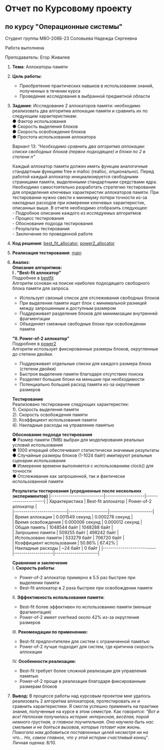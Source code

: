 # Отчет по Курсовому проекту  
## по курсу "Операционные системы"

Студент группы М8О-208Б-23 Соловьева Надежда Сергеевна

Работа выполнена 

Преподаватель: Егор Живалев

1. **Тема**: Аллокаторы памяти      
2. **Цель работы**:  
    - Приобретение практических навыков в использовании знаний, полученных в течении курса  
    - Проведение исследования в выбранной предметной области       
   
3. **Задание**:  Исследование 2 аллокаторов памяти: необходимо реализовать два алгоритма аллокации памяти и сравнить их по следующим характеристикам:  
    ● Фактор использования  
    ● Скорость выделения блоков  
    ● Скорость освобождения блоков  
    ● Простота использования аллокатора  
  
    Вариант 13: *"Необходимо сравнить два алгоритма аллокации: списки свободных блоков (первое подходящее) и блоки по 2 в степени n"*   
  
    Каждый аллокатор памяти должен иметь функции аналогичные стандартным функциям free и  malloc (realloc, опционально).  Перед работой каждый аллокатор инициализируется свободными страницами памяти, выделенными стандартными средствами ядра. Необходимо самостоятельно разработать стратегию тестирования для определения ключевых характеристик аллокаторов памяти. При тестировании нужно свести к минимуму потери точности из-за накладных расходов при измерении ключевых характеристик, описанных выше.
    В отчете необходимо отобразить следующее:  
        - Подробное описание каждого из исследуемых алгоритмов  
        - Процесс тестирования  
        - Обоснование подхода тестирования  
        - Результаты тестирования  
        - Заключение по проведенной работе  

4. **Код решения**: [best_fit_allocator](src/best_fit_allocator.c), [power2_allocator](src/power2_allocator.c)  
5. **Реализация тестирования**: [main](src/main.c)  
6. **Анализ:**  
    **Описание алгоритмов:**  
    **I . "Best-fit аллокатор"**  
    Подробнее в [bestfit](bestfit.md)  
Алгоритм основан на поиске наиболее подходящего свободного блока памяти для запроса. 
    - Использует связный список для отслеживания свободных блоков  
    - При выделении памяти ищет блок с минимальной разницей между запрошенным и доступным размером  
    - Поддерживает разделение блоков для минимизации внутренней фрагментации  
    - Объединяет смежные свободные блоки при освобождении памяти  

    **"II. Power-of-2 аллокатор"**  
    Подробнее в [power2](power2.md)  
Алгоритм использует фиксированные размеры блоков, округленные до степени двойки.
    - Поддерживает отдельные списки для каждого размера блока (степени двойки)  
    - Быстрое выделение памяти благодаря отсутствию поиска  
    - Разделяет большие блоки на меньшие при необходимости  
    - Потенциально больший расход памяти из-за округления размеров  
    
    **Тестирование**  
Реализовано тестирование следующих характеристик:  
    1). Скорость выделения памяти  
    2). Скорость освобождения памяти  
    3). Коэффициент использования памяти  
    4). Накладные расходы на управление памятью  

    **Обоснование подхода тестирования**  
        ● Размер памяти (1MB) выбран для моделирования реальных условий использования    
        ● 1000 итераций обеспечивают статистически значимые результаты    
        ● Случайные размеры блоков (1-1024 байт) имитируют реальные сценарии   использования    
        ● Измерение времени выполняется с использованием clock() для точности    
        ● Отслеживание как запрошенной, так и фактически использованной памяти    

    **Результаты тестирования (усредненные после нескольких экспериментов)**
    |---------------------------|--------------------|----------------------|
    | Характеристика            | Best-fit аллокатор | Power-of-2 аллокатор |  
    |---------------------------|--------------------|----------------------|  
    | Время аллокации           | 0.001549 секунд    | 0.000278 секунд      |  
    | Время освобождения        | 0.000006 секунд    | 0.000012 секунд      |  
    | Общая память              | 1048544 байт       | 1048288 байт         |  
    | Запрошено памяти          | 509255 байт        | 498242 байт          |  
    | Использовано памяти       | 533279 байт        | 706720 байт          |  
    | Коэффициент использования | 50.86%             | 67.42%               |  
    | Накладные расходы         | ~24 байт           | 0 байт               | 
    |---------------------------|--------------------|----------------------| 
   

    **Сравнение и заключение**  
    I. **Скорость работы**:  
   - Power-of-2 аллокатор примерно в 5.5 раз быстрее при выделении памяти
   - Best-fit аллокатор в 2 раза быстрее при освобождении памяти

    II. **Эффективность использования памяти:**  
    - Best-fit более эффективен по использованию памяти (меньше фрагментация)
    - Power-of-2 имеет overhead около 42% из-за округления размеров
    
    III. **Рекомендации по применению:**  
    - Best-fit предпочтителен для систем с ограниченной памятью
    - Power-of-2 лучше подходит для систем, где критична скорость аллокации

    IV. **Особенности реализации:**  
    - Best-fit требует более сложной реализации для управления памятью
    - Power-of-2 проще в реализации благодаря фиксированным размерам блоков

7. **Вывод:** В процессе работы над курсовым проектом мне удалось реализовать 2 алгоритма аллокаторов, протестировать их и сравнить характеристики. Я смогла успешно применить на практике знания, полученные на курсе в этом семестре. Как говорится: *"Вот и все! Неплохая получилась история: интересная, весёлая, порой немного грустная, а главное поучительная. Она научила быть нас смелыми и не бояться вызовов, которые готовит нам жизнь. Помогала нам добавиться поставленных целей несмотря ни на что... Но, самое главное, что у этой истории счастливый конец"*. Личная оценка: 8/10.